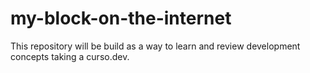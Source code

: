 # my-block-on-the-internet
This repository will be build as a way to learn and review development concepts taking a curso.dev.
